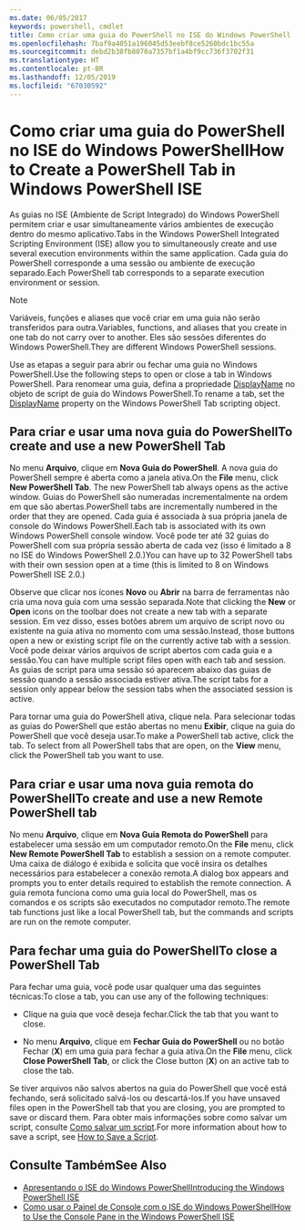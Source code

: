 ```yaml
---
ms.date: 06/05/2017
keywords: powershell, cmdlet
title: Como criar uma guia do PowerShell no ISE do Windows PowerShell
ms.openlocfilehash: 7baf9a4051a196045d53eebf8ce5260bdc1bc55a
ms.sourcegitcommit: debd2b38fb8070a7357bf1a4bf9cc736f3702f31
ms.translationtype: HT
ms.contentlocale: pt-BR
ms.lasthandoff: 12/05/2019
ms.locfileid: "67030592"
---
```

# <a name="how-to-create-a-powershell-tab-in-windows-powershell-ise"></a><span data-ttu-id="9d7b0-103">Como criar uma guia do PowerShell no ISE do Windows PowerShell</span><span class="sxs-lookup"><span data-stu-id="9d7b0-103">How to Create a PowerShell Tab in Windows PowerShell ISE</span></span>

<span data-ttu-id="9d7b0-104">As guias no ISE (Ambiente de Script Integrado) do Windows PowerShell permitem criar e usar simultaneamente vários ambientes de execução dentro do mesmo aplicativo.</span><span class="sxs-lookup"><span data-stu-id="9d7b0-104">Tabs in the Windows PowerShell Integrated Scripting Environment (ISE) allow you to simultaneously create and use several execution environments within the same application.</span></span>
<span data-ttu-id="9d7b0-105">Cada guia do PowerShell corresponde a uma sessão ou ambiente de execução separado.</span><span class="sxs-lookup"><span data-stu-id="9d7b0-105">Each PowerShell tab corresponds to a separate execution environment or session.</span></span>

> [!NOTE]
> <span data-ttu-id="9d7b0-106">Variáveis, funções e aliases que você criar em uma guia não serão transferidos para outra.</span><span class="sxs-lookup"><span data-stu-id="9d7b0-106">Variables, functions, and aliases that you create in one tab do not carry over to another.</span></span> <span data-ttu-id="9d7b0-107">Eles são sessões diferentes do Windows PowerShell.</span><span class="sxs-lookup"><span data-stu-id="9d7b0-107">They are different Windows PowerShell sessions.</span></span>

<span data-ttu-id="9d7b0-108">Use as etapas a seguir para abrir ou fechar uma guia no Windows PowerShell.</span><span class="sxs-lookup"><span data-stu-id="9d7b0-108">Use the following steps to open or close a tab in Windows PowerShell.</span></span>
<span data-ttu-id="9d7b0-109">Para renomear uma guia, defina a propriedade [DisplayName](object-model/The-PowerShellTab-Object.md#displayname) no objeto de script de guia do Windows PowerShell.</span><span class="sxs-lookup"><span data-stu-id="9d7b0-109">To rename a tab, set the [DisplayName](object-model/The-PowerShellTab-Object.md#displayname) property on the Windows PowerShell Tab scripting object.</span></span>

## <a name="to-create-and-use-a-new-powershell-tab"></a><span data-ttu-id="9d7b0-110">Para criar e usar uma nova guia do PowerShell</span><span class="sxs-lookup"><span data-stu-id="9d7b0-110">To create and use a new PowerShell Tab</span></span>

<span data-ttu-id="9d7b0-111">No menu **Arquivo**, clique em **Nova Guia do PowerShell**. A nova guia do PowerShell sempre é aberta como a janela ativa.</span><span class="sxs-lookup"><span data-stu-id="9d7b0-111">On the **File** menu, click **New PowerShell Tab**. The new PowerShell tab always opens as the active window.</span></span>
<span data-ttu-id="9d7b0-112">Guias do PowerShell são numeradas incrementalmente na ordem em que são abertas.</span><span class="sxs-lookup"><span data-stu-id="9d7b0-112">PowerShell tabs are incrementally numbered in the order that they are opened.</span></span>
<span data-ttu-id="9d7b0-113">Cada guia é associada à sua própria janela de console do Windows PowerShell.</span><span class="sxs-lookup"><span data-stu-id="9d7b0-113">Each tab is associated with its own Windows PowerShell console window.</span></span>
<span data-ttu-id="9d7b0-114">Você pode ter até 32 guias do PowerShell com sua própria sessão aberta de cada vez (isso é limitado a 8 no ISE do Windows PowerShell 2.0.)</span><span class="sxs-lookup"><span data-stu-id="9d7b0-114">You can have up to 32 PowerShell tabs with their own session open at a time (this is limited to 8 on Windows PowerShell ISE 2.0.)</span></span>

<span data-ttu-id="9d7b0-115">Observe que clicar nos ícones **Novo** ou **Abrir** na barra de ferramentas não cria uma nova guia com uma sessão separada.</span><span class="sxs-lookup"><span data-stu-id="9d7b0-115">Note that clicking the **New** or **Open** icons on the toolbar does not create a new tab with a separate session.</span></span>
<span data-ttu-id="9d7b0-116">Em vez disso, esses botões abrem um arquivo de script novo ou existente na guia ativa no momento com uma sessão.</span><span class="sxs-lookup"><span data-stu-id="9d7b0-116">Instead, those buttons open a new or existing script file on the currently active tab with a session.</span></span>
<span data-ttu-id="9d7b0-117">Você pode deixar vários arquivos de script abertos com cada guia e a sessão.</span><span class="sxs-lookup"><span data-stu-id="9d7b0-117">You can have multiple script files open with each tab and session.</span></span>
<span data-ttu-id="9d7b0-118">As guias de script para uma sessão só aparecem abaixo das guias de sessão quando a sessão associada estiver ativa.</span><span class="sxs-lookup"><span data-stu-id="9d7b0-118">The script tabs for a session only appear below the session tabs when the associated session is active.</span></span>

<span data-ttu-id="9d7b0-119">Para tornar uma guia do PowerShell ativa, clique nela. Para selecionar todas as guias do PowerShell que estão abertas no menu **Exibir**, clique na guia do PowerShell que você deseja usar.</span><span class="sxs-lookup"><span data-stu-id="9d7b0-119">To make a PowerShell tab active, click the tab. To select from all PowerShell tabs that are open, on the **View** menu, click the PowerShell tab you want to use.</span></span>

## <a name="to-create-and-use-a-new-remote-powershell-tab"></a><span data-ttu-id="9d7b0-120">Para criar e usar uma nova guia remota do PowerShell</span><span class="sxs-lookup"><span data-stu-id="9d7b0-120">To create and use a new Remote PowerShell tab</span></span>

<span data-ttu-id="9d7b0-121">No menu **Arquivo**, clique em **Nova Guia Remota do PowerShell** para estabelecer uma sessão em um computador remoto.</span><span class="sxs-lookup"><span data-stu-id="9d7b0-121">On the **File** menu, click **New Remote PowerShell Tab** to establish a session on a remote computer.</span></span>
<span data-ttu-id="9d7b0-122">Uma caixa de diálogo é exibida e solicita que você insira os detalhes necessários para estabelecer a conexão remota.</span><span class="sxs-lookup"><span data-stu-id="9d7b0-122">A dialog box appears and prompts you to enter details required to establish the remote connection.</span></span>
<span data-ttu-id="9d7b0-123">A guia remota funciona como uma guia local do PowerShell, mas os comandos e os scripts são executados no computador remoto.</span><span class="sxs-lookup"><span data-stu-id="9d7b0-123">The remote tab functions just like a local PowerShell tab, but the commands and scripts are run on the remote computer.</span></span>

## <a name="to-close-a-powershell-tab"></a><span data-ttu-id="9d7b0-124">Para fechar uma guia do PowerShell</span><span class="sxs-lookup"><span data-stu-id="9d7b0-124">To close a PowerShell Tab</span></span>

<span data-ttu-id="9d7b0-125">Para fechar uma guia, você pode usar qualquer uma das seguintes técnicas:</span><span class="sxs-lookup"><span data-stu-id="9d7b0-125">To close a tab, you can use any of the following techniques:</span></span>

- <span data-ttu-id="9d7b0-126">Clique na guia que você deseja fechar.</span><span class="sxs-lookup"><span data-stu-id="9d7b0-126">Click the tab that you want to close.</span></span>

- <span data-ttu-id="9d7b0-127">No menu **Arquivo**, clique em **Fechar Guia do PowerShell** ou no botão Fechar (**X**) em uma guia para fechar a guia ativa.</span><span class="sxs-lookup"><span data-stu-id="9d7b0-127">On the **File** menu, click **Close PowerShell Tab**, or click  the Close button  (**X**) on an active tab to close the tab.</span></span>

<span data-ttu-id="9d7b0-128">Se tiver arquivos não salvos abertos na guia do PowerShell que você está fechando, será solicitado salvá-los ou descartá-los.</span><span class="sxs-lookup"><span data-stu-id="9d7b0-128">If you have unsaved files open in the PowerShell tab that you are closing, you are prompted to save or discard them.</span></span>
<span data-ttu-id="9d7b0-129">Para obter mais informações sobre como salvar um script, consulte [Como salvar um script](How-to-Write-and-Run-Scripts-in-the-Windows-PowerShell-ISE.md#how-to-save-a-script).</span><span class="sxs-lookup"><span data-stu-id="9d7b0-129">For more information about how to save a script, see [How to Save a Script](How-to-Write-and-Run-Scripts-in-the-Windows-PowerShell-ISE.md#how-to-save-a-script).</span></span>

## <a name="see-also"></a><span data-ttu-id="9d7b0-130">Consulte Também</span><span class="sxs-lookup"><span data-stu-id="9d7b0-130">See Also</span></span>

- [<span data-ttu-id="9d7b0-131">Apresentando o ISE do Windows PowerShell</span><span class="sxs-lookup"><span data-stu-id="9d7b0-131">Introducing the Windows PowerShell ISE</span></span>](Introducing-the-Windows-PowerShell-ISE.md)
- [<span data-ttu-id="9d7b0-132">Como usar o Painel de Console com o ISE do Windows PowerShell</span><span class="sxs-lookup"><span data-stu-id="9d7b0-132">How to Use the Console Pane in the Windows PowerShell ISE</span></span>](How-to-Use-the-Console-Pane-in-the-Windows-PowerShell-ISE.md)
